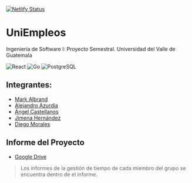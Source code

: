 [![Netlify Status](https://api.netlify.com/api/v1/badges/c109402a-e80a-430e-a75c-9d453e7cc61f/deploy-status)](https://app.netlify.com/sites/sage-palmier-936be2/deploys)
# UniEmpleos
Ingeniería de Software I: Proyecto Semestral. Universidad del Valle de Guatemala

![React](https://img.shields.io/badge/React-20232A?style=for-the-badge&logo=react&logoColor=61DAFB)
![Go](https://img.shields.io/badge/Go-00ADD8?style=for-the-badge&logo=go&logoColor=white)
![PostgreSQL](https://img.shields.io/badge/PostgreSQL-316192?style=for-the-badge&logo=postgresql&logoColor=white)

## Integrantes:
- [Mark Albrand](https://github.com/markalbrand56)
- [Alejandro Azurdia](https://github.com/jazurdia)
- [Ángel Castellanos](https://github.com/angelcast2002)
- [Jimena Hernández](https://github.com/Kojimena)
- [Diego Morales](https://github.com/Diego2250)

## Informe del Proyecto
- [Google Drive](https://docs.google.com/document/d/1IoDZOgkqnnaGnb2-ZLRJwCUD0MBx3s9lFyc2UDsd8wU/edit?usp=drive_link)

> Los informes de la gestión de tiempo de cada miembro del grupo se encuentra dentro de el informe.

